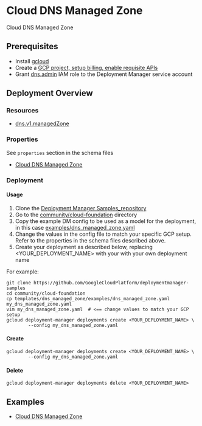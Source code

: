 # Cloud DNS Managed Zone

Cloud DNS Managed Zone

## Prerequisites

- Install [gcloud](https://cloud.google.com/sdk)
- Create a [GCP project, setup billing, enable requisite APIs](../project/README.md)
- Grant [dns.admin](https://cloud.google.com/dns/access-control) IAM role to the Deployment Manager service account

## Deployment Overview

### Resources

- [dns.v1.managedZone](https://cloud.google.com/dns/docs/)

### Properties

See `properties` section in the schema files

- [Cloud DNS Managed Zone](dns_managed_zone.py.schema)

### Deployment

#### Usage

1. Clone the [Deployment Manager Samples_repository](https://github.com/GoogleCloudPlatform/deploymentmanager-samples)
2. Go to the [community/cloud-foundation](../../../cloud-foundation) directory
3. Copy the example DM config to be used as a model for the deployment, in this case [examples/dns_managed_zone.yaml](examples/dns_managed_zone.yaml)
4. Change the values in the config file to match your specific GCP setup.
   Refer to the properties in the schema files described above.
5. Create your deployment as described below, replacing <YOUR_DEPLOYMENT_NAME>
   with your with your own deployment name

For example:

```(shell)
git clone https://github.com/GoogleCloudPlatform/deploymentmanager-samples
cd community/cloud-foundation
cp templates/dns_managed_zone/examples/dns_managed_zone.yaml my_dns_managed_zone.yaml
vim my_dns_managed_zone.yaml  # <== change values to match your GCP setup
gcloud deployment-manager deployments create <YOUR_DEPLOYMENT_NAME> \
        --config my_dns_managed_zone.yaml
```

#### Create

```(shell)
gcloud deployment-manager deployments create <YOUR_DEPLOYMENT_NAME> \
        --config my_dns_managed_zone.yaml
```

#### Delete

```(shell)
gcloud deployment-manager deployments delete <YOUR_DEPLOYMENT_NAME>
```

## Examples

- [Cloud DNS Managed Zone](examples/dns_managed_zone.yaml)

